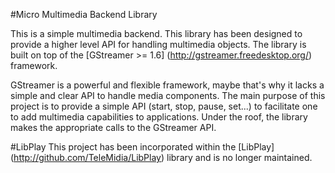 #Micro Multimedia Backend Library

This is a simple multimedia backend. This library has been designed to provide a higher level API for 
handling multimedia objects. 
The library is built on top of the [GStreamer >= 1.6] (http://gstreamer.freedesktop.org/) framework. 

GStreamer is a powerful and flexible framework, maybe that's why it lacks a simple and clear API to 
handle media components. The main purpose of this project is to provide a simple API (start, stop, pause, set...)
to facilitate one to add multimedia capabilities to applications. Under the roof, the library
makes the appropriate calls to the GStreamer API.

#LibPlay
This project has been incorporated within the [LibPlay] (http://github.com/TeleMidia/LibPlay) library and is no longer maintained.
